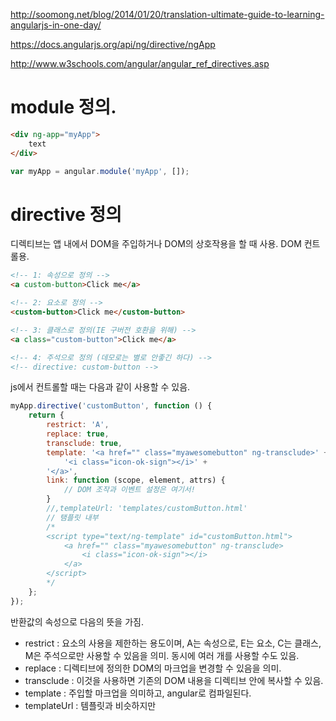 

http://soomong.net/blog/2014/01/20/translation-ultimate-guide-to-learning-angularjs-in-one-day/

https://docs.angularjs.org/api/ng/directive/ngApp

http://www.w3schools.com/angular/angular_ref_directives.asp




# module 정의.


```html
<div ng-app="myApp">
    text
</div>
```

```js
var myApp = angular.module('myApp', []);
```


# directive 정의



디렉티브는 앱 내에서 DOM을 주입하거나 DOM의 상호작용을 할 때 사용.
DOM 컨트롤용.

```html
<!-- 1: 속성으로 정의 -->
<a custom-button>Click me</a>

<!-- 2: 요소로 정의 -->
<custom-button>Click me</custom-button>

<!-- 3: 클래스로 정의(IE 구버전 호환을 위해) -->
<a class="custom-button">Click me</a>

<!-- 4: 주석으로 정의 (데모로는 별로 안좋긴 하다) -->
<!-- directive: custom-button -->
```

js에서 컨트롤할 때는 다음과 같이 사용할 수 있음.

```js
myApp.directive('customButton', function () {
    return {
        restrict: 'A',
        replace: true,
        transclude: true,
        template: '<a href="" class="myawesomebutton" ng-transclude>' +
            '<i class="icon-ok-sign"></i>' +
        '</a>',
        link: function (scope, element, attrs) {
            // DOM 조작과 이벤트 설정은 여기서!
        }
        //,templateUrl: 'templates/customButton.html'
        // 탬플릿 내부
        /*
        <script type="text/ng-template" id="customButton.html">
            <a href="" class="myawesomebutton" ng-transclude>
                <i class="icon-ok-sign"></i>
            </a>
        </script>
        */
    };
});
```

반환값의 속성으로 다음의 뜻을 가짐.

* restrict : 요소의 사용을 제한하는 용도이며, A는 속성으로, E는 요소, C는 클래스, M은 주석으로만 사용할 수 있음을 의미.
 동시에 여러 개를 사용할 수도 있음.
* replace : 디렉티브에 정의한 DOM의 마크업을 변경할 수 있음을 의미.
* transclude : 이것을 사용하면 기존의 DOM 내용을 디렉티브 안에 복사할 수 있음.
* template : 주입할 마크업을 의미하고, angular로 컴파일된다.
* templateUrl : 템플릿과 비슷하지만 <script> 태그 혹은 파일을 지정할 때 사용.
 브라우저가 html을 캐싱하므로, 원하지 않으면 <script>태그 안에 선언하면 됨.


# 서비스


기능적인 큰 차이점은 없으나, 디자인 패턴이 다름.
 컨트롤러 등의 안에서 사용할 메소드를 정의한다고 생각하면 되겠음.
 서비스(혹은 팩토리)를 생성할 때는 의존성 주입을 사용해서 Angular에게 새로 만든 서비스의 존재를 알려줘야
 컴파일 에러가 발생하거나 컨트롤러가 동작하지 않을 수 있다.

```js
myApp.service('Math', function () {
  this.multiply = function (x, y) {
    return x * y;
  };
});

// controller
myApp.controller('MainCtrl', ['$scope', function ($scope) {
    var a = 12;
    var b = 24;

    // 결과는 288
    var result = Math.multiply(a, b);
}]);

// 의존성 주입 Math를 주입한다
myApp.controller('MainCtrl', ['$scope', 'Math', function ($scope, Math) {
    var a = 12;
    var b = 24;

    // 결과는 288
    var result = Math.multiply(a, b);
}]);
```


# 팩토리


객체 리터럴을 팩토리 안에서 생성하거나 메소드를 추가할 수 있음.
 이렇게 컨트롤러에 서비스를 주입해서 사용하면 컨트롤러의 코드를 최소로 유지할 수 있음.
 이렇게 사용하여 모듈화를 하는 것.
 서비스는 단일인 느낌이고 팩토리는 서비스를 묶은 느낌(정확하진 않음).

```js
myApp.factory('Server', ['$http', function ($http) {
  return {
    get: function(url) {
      return $http.get(url);
    },
    post: function(url) {
      return $http.post(url);
    },
  };
}]);

// 컨트롤러에 의존성 주입.
myApp.controller('MainCtrl', ['$scope', 'Server', function ($scope, Server) {
    var jsonGet = 'http://myserver/getURL';
    var jsonPost = 'http://myserver/postURL';
    Server.get(jsonGet);
    Server.post(jsonPost);
}]);
```


# 필터


필터는 배열의 데이터와 함께 루프 밖에서도 사용할 수 있고,
 데이터를 순회하면서 특정 조건에 만족하는 데이터만 추리고 싶을 때 사용.
 다만 예제대로 하면 3번을 호출하는데.. 그 이유는 잘 모르겠음..

```js
myApp.filter('reverse', function () {
    return function (input, uppercase) {
        var out = '';
        for (var i = 0; i < input.length; i++) {
            out = input.charAt(i) + out;
        }
        if (uppercase) {
            out = out.toUpperCase();
        }
        return out;
    }
});

// 데이터를 제공하는 컨트롤러
myApp.controller('MainCtrl', ['$scope', function ($scope) {
    $scope.greeting = 'Todd Motto';
}]);

<div ng-app="myApp">
    <div ng-controller="MainCtrl">
        <p>No filter: {{ greeting }}</p>
        <p>Reverse: {{ greeting | reverse }}</p>
    </div>
</div>

// 필터의 2번째 예제. 이 예제가 3번을 반복함...
myApp.controller('MainCtrl', ['$scope', function ($scope) {
    
    $scope.numbers = [10, 25, 35, 45, 60, 80, 100];
    
    $scope.lowerBound = 42;
    
    // 필터가 되어줘
    $scope.greaterThanNum = function (item) {
        return item > $scope.lowerBound;
    };
    
}]);

// html
<div ng-app="myApp">
    <div ng-controller="MainCtrl">
        <p>Type a few numbers below to watch the filter</p>
        <input type="text" ng-model="lowerBound" />
        <ul>
            <li ng-repeat="number in numbers | filter:greaterThanNum">
                {{ number }}
            </li>
        </ul>
    </div>
</div>
```


# 양방향 데이터 바인딩


완전히 동기화된 데이터라고 표현할 수 있음.
 모델을 갱신하면 뷰에 반연되고, 뷰를 갱신하면 모델에 반영되는 형태.
 
```js
myApp.controller('MainCtrl', ['$scope', function ($scope) {
    // 빈 문자열로 초기화하고 모델 데이터를 읽어온다. 
    $scope.myModel = '';
}]);

// html
<div ng-app="myApp">
    <div ng-controller="MainCtrl">
        <input type="text" ng-model="myModel" placeholder="Start typing..." />
        <p>My model data: {{ myModel }}</p>
    </div>
</div>
```


# XHR/Ajax/$http 호출과 JSON 바인딩


$http 메소드는 angular가 서버 데이터에 접근하는 기능을 래핑한 메소드.
 
```js
myApp.controller('myHttp1', ['$scope', '$http', function ($scope, $http) {  
    // 사용자 객체를 생성
    $scope.user = {};
    
    // 빈 문자열로 초기화
    $scope.user.username = '';
    
    // 서버에 사용자 이름을 요청
    $http({
      method: 'GET',
      url: '//public/json/httpJson1.json'
    })
    .success(function (data, status, headers, config) {
      // 서버로부터 받아온 사용자 이름을 모델에 할당!
      $scope.user.username = data.user.name;
    })
    .error(function (data, status, headers, config) {
      // 이런. 뭔가 잘못되었음! :(
    });
}]);

// html
<div ng-controller="myHttp1">
  <p>{{ user.username }}</p>
</div>
```


# 선언적 데이터 바인딩


angular의 철학은 기능이 풍부한 동적 HTML을 생성해서 웹 클라이언트 측에서는 많은 일을 보이지 않게 처리해주는 것임.
 동적인 HTML 조각을 만들기 위해 애플리케이션이 무엇을 해야 하는지 선언하는게 선언적 바인딩이다.
 ng-repeat는 어떤 콜백이나 상태 변경 없이도 데이터를 순회하며 결과를 렌더링하는 ng-repeat 디렉티브를 사용.

```js
myApp.controller('EmailsCtrl', ['$scope', function ($scope) {

  // 이메일 객체를 생성
  $scope.emails = {};

  // 서버에서 데이터를 받아온 것처럼 꾸며보자. 
  // 그냥 객체의 배열이다.
  $scope.emails.messages = [{
        "from": "Steve Jobs",
        "subject": "I think I'm holding my phone wrong :/",
        "sent": "2013-10-01T08:05:59Z"
    },{
        "from": "Ellie Goulding",
        "subject": "I've got Starry Eyes, lulz",
        "sent": "2013-09-21T19:45:00Z"
    },{
        "from": "Michael Stipe",
        "subject": "Everybody hurts, sometimes.",
        "sent": "2013-09-12T11:38:30Z"
    },{
        "from": "Jeremy Clarkson",
        "subject": "Think I've found the best car... In the world",
        "sent": "2013-09-03T13:15:11Z"
    }];

}]);

// html
<ul>
  <li ng-repeat="message in emails.messages">
    <p>From: {{ message.from }}</p>
    <p>Subject: {{ message.subject }}</p>
    <p>{{ message.sent | date:'MMM d, y h:mm:ss a' }}</p>
  </li>
</ul>
```


# Scope 함수


모델에서 데이터를 지우는 동작을 생각해보는 건 중요함.
 실제 DOM과 연관된 요소를 지우는 것이 아님.
 angular는 MVC 프레임워크로 양방향 바인딩과 콜백없이 모든걸 처리함.

```js
myApp.controller('EmailsCtrl', ['$scope', function ($scope) {

    $scope.emails = {};

    $scope.emails.messages = [{
        "from": "Steve Jobs",
        "subject": "I think I'm holding my phone wrong :/",
        "sent": "2013-10-01T08:05:59Z"
    },{
        "from": "Ellie Goulding",
        "subject": "I've got Starry Eyes, lulz",
        "sent": "2013-09-21T19:45:00Z"
    },{
        "from": "Michael Stipe",
        "subject": "Everybody hurts, sometimes.",
        "sent": "2013-09-12T11:38:30Z"
    },{
        "from": "Jeremy Clarkson",
        "subject": "Think I've found the best car... In the world",
        "sent": "2013-09-03T13:15:11Z"
    }];
    
    $scope.deleteEmail = function (index) {
        $scope.emails.messages.splice(index, 1)
    };

}]);

// html
<div ng-app="myApp">
    <div class="inbox" ng-controller="EmailsCtrl">
        My Inbox:
        <ul>
            <li ng-repeat="message in emails.messages">
                <p>From: {{ message.from }}</p>
                <p>Subject: {{ message.subject }}</p>
                <p>{{ message.sent | date:'MMM d, y h:mm:ss a' }}</p>
                <a ng-click="deleteEmail($index)">Delete email</a>
            </li>
        </ul>
    </div>
</div>
```

ng-click 디렉티브를 사용했고,
 내부에 클릭 핸들러를 정의하는 것과 여러 가지에서 다름.
 $index를 매개변수로 넘기고, 이것은 angular가 어떤 메일을 지워야 하는지 알려주기 위함.
 

# 선언적 DOM 메서드


디렉티브이며 보통 스크립트 로직으로 작성해서 DOM에 기능을 제공하는 형태.
 간단한 토글 네비게이션을 생각해보면 됨.
 아래의 방법으로(MVVM) toggle을 시킬 수 있고 클릭할 때마다 toggle의 반대값을 할당하여 스위칭 함.

```js
// MVVM controller 없음.
<a href="" ng-click="toggle = !toggle">Toggle nav</a>
  <ul ng-show="toggle">
    <li>Link 1</li>
    <li>Link 2</li>
    <li>Link 3</li>
</ul>
```


# 표현식


angular를 사용하면 js로 따로 코드를 작성하지 않아도 충분히 구현할 수 있음.
 이렇게 작성하면 콜백없이도 애플리케이션에서 데이터를 풀링하거나 읽어온 뒤 자신을 동적으로 갱신함.
 데이터에 상관없이 결과를 알려줌.

```js
// js 코드
elem.onclick = function (data) {
  if (data.length === 0) {
    otherElem.innerHTML = 'No data';
  } else {
    otherElem.innerHTML = 'My data';
  }
};

// angular 코드
<p>{{ data.length > 0 && 'My data' || 'No data' }}</p>
```


# 동적 뷰와 라우팅


SPA 또는 웹사이트는 헤더, 푸터, 사이드바, 본문 등이 있고 URL에 따라 내용이 표시되는 게 보통임.
 angular를 사용하면 동적 뷰를 통해서 이를 쉽게 설정가능.
 URL을 기준으로 $routeProvider를 통해 특정 뷰를 얻어온 다음 적용하면 된다.
 
```js
myApp.config(['$routeProvider', function ($routeProvider) {

  /**
   * $routeProvider
   */
  $routeProvider
  .when('/', {
    templateUrl: 'views/main.html'
  })
  // 다른 URL에 대해서 뷰를 추가하는 방법.
  .when('/emails', {
      templateUrl: 'views/emails.html'
  })
  .otherwise({
    redirectTo: '/'
  });

}]);
```

URL이 '/'(사이트의 루트)면 main.html이 주입됨.
 index.html 페이지는 이미 단일 페이지 셋업에 사용했기 때문에 초기 뷰로는 index보다는 main이 좋을 수 있음.
 Ajax 호출이 진행 중일 때 이벤트를 보내는 $http 인터셉터 같은 것도 있음.(중간에 로딩용 등...)
 
 
# 전역 static 데이터


페이저에 데이터를 즉시 반영할 수 있고, 렌더링 속도도 빨라질 수 있음.
 다음은 페이지에 JSON을 작성해서 컨트롤러에 넣고 즉시 바인딩하는 방법.
 
```js
// html
<!-- index.html 내용 (물론 페이지 맨 아래) -->
<script>
window.globalData = {};
globalData.emails = <javaTagHereToGenerateMessages>;
</script>

myApp.controller('EmailsCtrl', ['$scope', function ($scope) {

    $scope.emails = {};
    
    // 초기 데이터를 설정!
    $scope.emails.messages = globalData.emails;
    
}]);
```

페이지가 해석되는 동안 자바 태그가 데이터를 렌더링할 것이고 angular는 이메일 목록을 즉시 렌더링 할 것임.
 

# 압축


함수 앞에 배열에 주입해야 하는 의존관계만 잘 정의하면 압축하기 쉬움.

```js
// 압축 전
myApp.controller('MainCtrl',
['$scope', 'Dependency', 'Service', 'Factory',
function ($scope, Dependency, Service, Factory) {

  // 코드

}]);

// 압축 후
myApp.controller('MainCtrl',
['$scope', 'Dependency', 'Service', 'Factory',
function (a,b,c,d) {

  // a = $scope
  // b = Dependency
  // c = Service
  // d = Factory

  // $scope 별칭이 사용됨
  a.someFunction = function () {...};

}]);
```

주입하는 의존 객체의 순서에 주의해야 함.


# MVC와 MVVM의 차이점


* MVC : 컨트롤러와 통신한다. 모델 - 뷰 - 컨트롤러
* MVVM : 기술적으로는 자기 자신과 통신하는 선언적 데이터 바인딩. 모델 - 뷰 - 뷰 - 모델.
 모델은 뷰와 통신하고 뷰는 모델과 통신함.
 컨트롤러 없이 로직을 작성할 수 있음.
 
컨트롤러가 없어도 ng-repeat를 생성하는 예제.

```js
// 가능하지만 컨트롤러를 사용하는 것을 추천.
<li ng-repeat="number in [1,2,3,4,5,6,7,8,9]">
  {{ number }}
</li>
```


# HTML5 웹 컴포넌트


angular에서도 사용자 정의 요소를 만들 수 있음.(ex) <myPink></myPink>)
 HTML5의 미래를 웹에 구현한 것이고, angular를 사용하면 HTML5의 웹 컴포넌트와 *<template>* 요소를
 비슷하게 사용할 수 있음.
 웹 컴포넌트는 뷰를 생성하기 위한 동적 JS를 주입할 수 있는 사용자 정의 요소로 구성됨.
 
 
# 스코프 주석


일반 html 주석과 비교를 하면...

```js
// html
<!-- header -->
<header>
  Stuff.
</header>
<!-- /header -->

// js
<!-- scope: MainCtrl -->
<div class="content" ng-controller="MainCtrl">

</div>
<!-- /scope: MainCtrl -->
```

angular에선 DOM 대신에 뷰와 스코프를 생각하면 좋다.
 고의로 컨트롤러간의 데이터를 공유하지 않는 한 스코프는 사실 말 그대로인 닫힌 범위라서
 다른 곳에서는 데이터를 접근할 수 없다.
 따라서 한 스코프의 영역을 스코프 주석으로 구분하는 게 도움이 됨.


# 디버깅


구글이 추천하는 크롬 확장 기능을 사용.
 이름은 batarang
 주소 : https://chrome.google.com/webstore/detail/angularjs-batarang/ighdmehidhipcmcojjgiloacoafjmpfk


















































